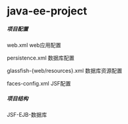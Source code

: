 # java-ee-project

##### 项目配置
web.xml web应用配置

persistence.xml 数据库配置

glassfish-{web/resources}.xml 数据库资源配置

faces-config.xml JSF配置


##### 项目结构

JSF-EJB-数据库